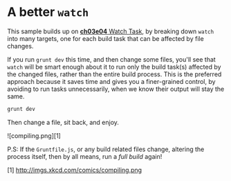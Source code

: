 # A better `watch`

This sample builds up on [**ch03e04** Watch Task](https://github.com/bevacqua/buildfirst/tree/master/ch03/04_watch-task), by breaking down `watch` into many targets, one for each build task that can be affected by file changes.

If you run `grunt dev` this time, and then change some files, you'll see that `watch` will be smart enough about it to run only the build task(s) affected by the changed files, rather than the entire build process. This is the preferred approach because it saves time and gives you a finer-grained control, by avoiding to run tasks unnecessarily, when we know their output will stay the same.

```js
grunt dev
```

Then change a file, sit back, and enjoy.

![compiling.png][1]

P.S: If the `Gruntfile.js`, or any build related files change, altering the process itself, then by all means, run a _full build_ again!

  [1] http://imgs.xkcd.com/comics/compiling.png